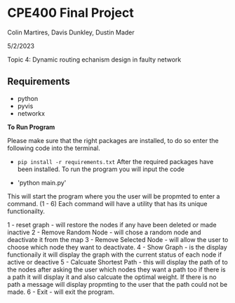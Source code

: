 # CPE400 Final Project

Colin Martires, Davis Dunkley, Dustin Mader

5/2/2023

Topic 4: Dynamic routing echanism design in faulty network

## Requirements

* python 
* pyvis
* networkx

**To Run Program**

Please make sure that the right packages are installed, to do so enter the following code into the terminal.
 * `pip install -r requirements.txt`
After the required packages have been installed. To run the program you will input the code 

* 'python main.py'

This will start the program where you the user will be propmted to enter a command. (1 - 6)
Each command will have a utility that has its unique functionailty. 

1 - reset graph - will restore the nodes if any have been deleted or made inactive 
2 - Remove Random Node - will chose a random node and deactivate it from the map 
3 - Remove Selected Node - will allow the user to choose which node they want to deactivate.
4 - Show Graph - is the display functionaily it will display the graph with the current status of each node if active or                        deactive
5 - Calcuate Shortest Path - this will display the path of to the nodes after asking the user which nodes they want a path too                             if there is a path it will display it and also calcuate the optimal weight. If there is no path a                             message will display propmting to the user that the path could not be made. 
6 - Exit - will exit the program.
